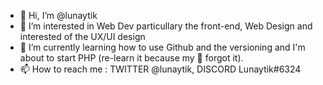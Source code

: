 - 👋 Hi, I’m @lunaytik
- 👀 I’m interested in Web Dev particullary the front-end, Web Design and interested of the UX/UI design 
- 🌱 I’m currently learning how to use Github and the versioning and I'm about to start PHP (re-learn it because my 🧠 forgot it).
- 📫 How to reach me : TWITTER @lunaytik, DISCORD Lunaytik#6324

<!--- 💞️ I’m looking to collaborate on some projects when I will be able to. --->

<!---
lunaytik/lunaytik is a ✨ special ✨ repository because its `README.md` (this file) appears on your GitHub profile.
You can click the Preview link to take a look at your changes.
--->
